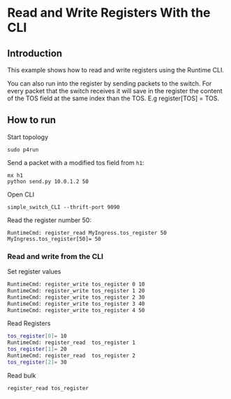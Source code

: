 # Read and Write Registers With the CLI

## Introduction

This example shows how to read and write registers using the Runtime CLI.

You can also run into the register by sending packets to the switch. For every
packet that the switch receives it will save in the register the content of the
TOS field at the same index than the TOS. E.g register\[TOS\] = TOS.


## How to run

Start topology

```
sudo p4run
```


Send a packet with a modified tos field from `h1`:

```
mx h1
python send.py 10.0.1.2 50
```

Open CLI

```
simple_switch_CLI --thrift-port 9090
```

Read the register number 50:

```
RuntimeCmd: register_read MyIngress.tos_register 50
MyIngress.tos_register[50]= 50
```

### Read and write from the CLI

Set register values

```bash
RuntimeCmd: register_write tos_register 0 10
RuntimeCmd: register_write tos_register 1 20
RuntimeCmd: register_write tos_register 2 30
RuntimeCmd: register_write tos_register 3 40
RuntimeCmd: register_write tos_register 4 50
```

Read Registers

```bash
tos_register[0]= 10                            
RuntimeCmd: register_read  tos_register 1      
tos_register[1]= 20                            
RuntimeCmd: register_read  tos_register 2      
tos_register[2]= 30
```

Read bulk

```bash
register_read tos_register
```
